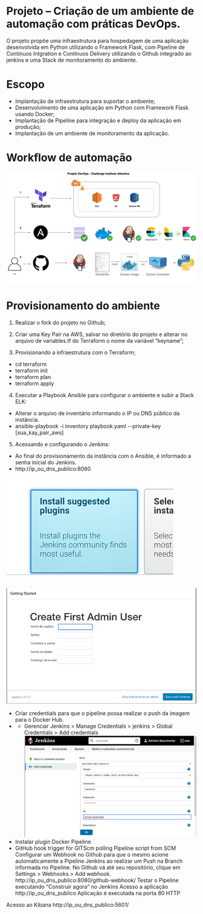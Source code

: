Projeto – Criação de um ambiente de automação com práticas DevOps.
=================================================================

O projeto propõe uma infraestrutura para hospedagem de uma aplicação desenvolvida em Python utilizando o Framework Flask, com Pipeline de Continuos Intgration e Continuos Delivery utilizando o Github integrado ao jenkins e uma Stack de monitoramento do ambiente.

Escopo
======

* Implantação de infraestrutura para suportar o ambiente;
* Desenvolvimento de uma aplicação em Python com Framework Flask usando Docker;
* Implantação de Pipeline para integração e deploy da aplicação em produção;
* Implantação de um ambiente de monitoramento da aplicação.

Workflow de automação
=====================

![alt text](https://github.com/nsadriano/projeto-instituto/blob/main/projeto_challenge.jpeg?raw=true)

Provisionamento do ambiente
===========================

1. Realizar o fork do projeto no Github;

2. Criar uma Key Pair na AWS, salvar no diretório do projeto e alterar no arquivo de variables.tf do Terraform o nome da variável “keyname”;

3. Provisionando a infraestrutura com o Terraform;
 * cd terraform
 * terraform init
 * terraform plan
 * terraform apply

4. Executar a Playbook Ansible para configurar o ambiente e subir a Stack ELK:
 * Alterar o arquivo de inventário informando o IP ou DNS público da instância. 
 * ansible-playbook -i inventory playbook.yaml --private-key [sua_kay_pair_aws]

5. Acessando e configurando o Jenkins: 
 * Ao final do provisionamento da instância com o Ansible, é informado a senha inicial do Jenkins.
 * http://ip_ou_dns_publico:8080

 ![alt text](https://github.com/nsadriano/projeto-instituto/blob/main/images/jenkins-install-plugins.png?raw=true)

 ![alt text](https://github.com/nsadriano/projeto-instituto/blob/main/images/jenkins-create-user.png?raw=true)

 * Criar credentials para que o pipeline possa realizar o push da imagem para o Docker Hub.
 * * Gerenciar Jenkins > Manage Credentials > jenkins > Global Credentials  > Add credentials
 ![alt text](https://github.com/nsadriano/projeto-instituto/blob/main/images/jenkins-credentials.png?raw=true)
 * Instalar plugin Docker Pipeline
 * GitHub hook trigger for GITScm polling
Pipeline script from SCM
Configurar um Webhook no Github para que o mesmo acione automaticamente a Pipeline Jenkins ao realizar um Push na Branch informada no Pipeline. 
No Github vá até seu repositório, clique em Settings > Webhooks > Add webhook.
http://ip_ou_dns_publico:8080/github-webhook/
Testar o Pipeline executando “Construir agora” no Jenkins
Acesso a aplicação
http://ip_ou_dns_publico
Aplicação é executada na porta 80 HTTP


Acesso ao Kibana
http://ip_ou_dns_publico:5601/


